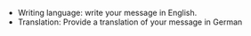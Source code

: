 - Writing language: write your message in English.
- Translation: Provide a translation of your message in German